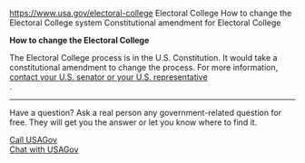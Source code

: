 

https://www.usa.gov/electoral-college
Electoral College
How to change the Electoral College system
Constitutional amendment for Electoral College

**How to change the Electoral College**

The Electoral College process is in the U.S. Constitution. It would take a constitutional amendment to change the process. For more information,  
[contact your U.S. senator or your U.S. representative](https://www.usa.gov/elected-officials)  
.

---
Have a question?
Ask a real person any government-related question for free. They will get you the answer or let you know where to find it.

[Call USAGov](https://www.usa.gov/phone)  
[Chat with USAGov](https://www.usa.gov/chat)
